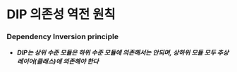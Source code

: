 # DIP 의존성 역전 원칙

### Dependency Inversion principle
- ***DIP는 상위 수준 모듈은 하위 수준 모듈에 의존해서는 안되며, 상하위 모듈 모두 추상 레이어(클래스)에 의존해야 한다***
  
